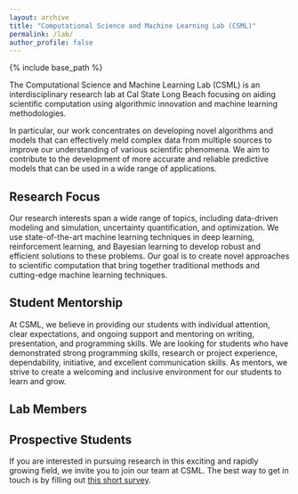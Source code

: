```yaml
---
layout: archive
title: "Computational Science and Machine Learning Lab (CSML)"
permalink: /lab/
author_profile: false
---
```


{% include base_path %}



The Computational Science and Machine Learning Lab (CSML) is an interdisciplinary research lab at Cal State Long Beach focusing on aiding scientific computation using algorithmic innovation and machine learning methodologies.

In particular, our work concentrates on developing novel algorithms and models that can effectively meld complex data from multiple sources to improve our understanding of various scientific phenomena. We aim to contribute to the development of more accurate and reliable predictive models that can be used in a wide range of applications.



## Research Focus



Our research interests span a wide range of topics, including data-driven modeling and simulation, uncertainty quantification, and optimization. We use state-of-the-art machine learning techniques in  deep learning, reinforcement learning, and Bayesian learning to develop robust and efficient solutions to these problems. Our goal is to create novel approaches to scientific computation that bring together traditional methods and cutting-edge machine learning techniques.




## Student Mentorship



At CSML, we believe in providing our students with individual attention, clear expectations, and ongoing support and mentoring on writing, presentation, and programming skills. We are looking for students who have demonstrated strong programming skills, research or project experience, dependability, initiative, and excellent communication skills. As mentors, we strive to create a welcoming and inclusive environment for our students to learn and grow.



## Lab Members


## Prospective Students


If you are interested in pursuing research in this exciting and rapidly growing field, we invite you to join our team at CSML. The best way to get in touch is by filling out [this short survey](https://forms.gle/YQcw92ZJorb4NmVV9).

<!-- Optionally, for an extra challenge, try to solve [this puzzle](https://github.com/elswit/dart/). Make a pull request with your solution (or just your thoughts), and we can take it from there. -->